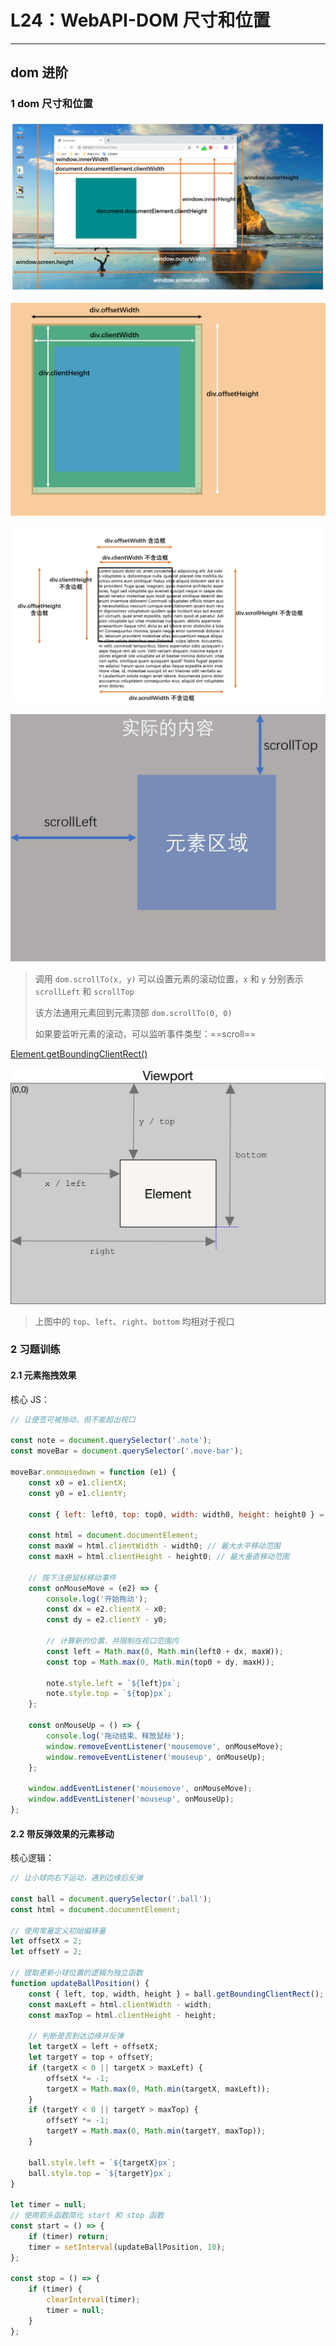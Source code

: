 # L24：WebAPI-DOM 尺寸和位置

---

## dom 进阶

### 1 dom 尺寸和位置

![](assets/24.1.png)

![](assets/24.2.png)

![](assets/24.3.png)

![](assets/24.4.png)

> 调用 `dom.scrollTo(x, y)` 可以设置元素的滚动位置，`x` 和 `y` 分别表示 `scrollLeft` 和 `scrollTop`
>
> 该方法通用元素回到元素顶部 `dom.scrollTo(0, 0)`
>
> 如果要监听元素的滚动，可以监听事件类型：==scroll==

[Element.getBoundingClientRect()](https://developer.mozilla.org/zh-CN/docs/Web/API/Element/getBoundingClientRect)

![](assets/24.5.png)

> 上图中的 `top`、`left`、`right`、`bottom` 均相对于视口



### 2 习题训练

#### 2.1 元素拖拽效果

核心 JS：

```js
// 让便签可被拖动，但不能超出视口

const note = document.querySelector('.note');
const moveBar = document.querySelector('.move-bar');

moveBar.onmousedown = function (e1) {
    const x0 = e1.clientX;
    const y0 = e1.clientY;

    const { left: left0, top: top0, width: width0, height: height0 } = note.getBoundingClientRect();

    const html = document.documentElement;
    const maxW = html.clientWidth - width0; // 最大水平移动范围
    const maxH = html.clientHeight - height0; // 最大垂直移动范围

    // 按下注册鼠标移动事件
    const onMouseMove = (e2) => {
        console.log('开始拖动');
        const dx = e2.clientX - x0;
        const dy = e2.clientY - y0;

        // 计算新的位置，并限制在视口范围内
        const left = Math.max(0, Math.min(left0 + dx, maxW));
        const top = Math.max(0, Math.min(top0 + dy, maxH));

        note.style.left = `${left}px`;
        note.style.top = `${top}px`;
    };

    const onMouseUp = () => {
        console.log('拖动结束、释放鼠标');
        window.removeEventListener('mousemove', onMouseMove);
        window.removeEventListener('mouseup', onMouseUp);
    };

    window.addEventListener('mousemove', onMouseMove);
    window.addEventListener('mouseup', onMouseUp);
};
```



#### 2.2 带反弹效果的元素移动

核心逻辑：

```js
// 让小球向右下运动，遇到边缘后反弹

const ball = document.querySelector('.ball');
const html = document.documentElement;

// 使用常量定义初始偏移量
let offsetX = 2;
let offsetY = 2;

// 提取更新小球位置的逻辑为独立函数
function updateBallPosition() {
    const { left, top, width, height } = ball.getBoundingClientRect();
    const maxLeft = html.clientWidth - width;
    const maxTop = html.clientHeight - height;

    // 判断是否到达边缘并反弹
    let targetX = left + offsetX;
    let targetY = top + offsetY;
    if (targetX < 0 || targetX > maxLeft) {
        offsetX *= -1;
        targetX = Math.max(0, Math.min(targetX, maxLeft));
    }
    if (targetY < 0 || targetY > maxTop) {
        offsetY *= -1;
        targetY = Math.max(0, Math.min(targetY, maxTop));
    }

    ball.style.left = `${targetX}px`;
    ball.style.top = `${targetY}px`;
}

let timer = null;
// 使用箭头函数简化 start 和 stop 函数
const start = () => {
    if (timer) return;
    timer = setInterval(updateBallPosition, 10);
};

const stop = () => {
    if (timer) {
        clearInterval(timer);
        timer = null;
    }
};
```

